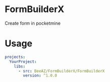 # FormBuilderX
Create form in pocketmine

# Usage
```yml
projects:
  YourProject:
    libs:
      - src: BeeAZ/FormBuilderX/FormBuilderX
        version: ^1.0.0
```
